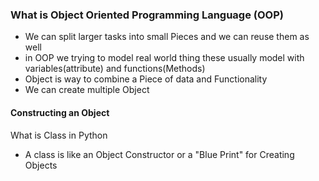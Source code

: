 ### What is Object Oriented Programming Language (OOP)

- We can split larger tasks into small Pieces and we can reuse them as well
- in OOP we trying to model real world thing these usually model with variables(attribute) and functions(Methods)
- Object is way to combine a Piece of data and Functionality
- We can create multiple Object

#### Constructing an Object

What is Class in Python

- A class is like an Object Constructor or a "Blue Print" for Creating Objects
